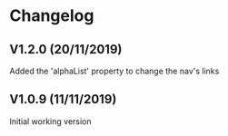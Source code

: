 # Changelog

## V1.2.0 (20/11/2019)
Added the 'alphaList' property to change the nav's links

## V1.0.9 (11/11/2019)
Initial working version
